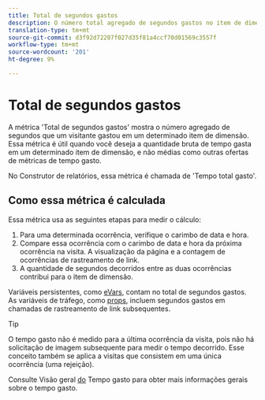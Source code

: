 ```yaml
---
title: Total de segundos gastos
description: O número total agregado de segundos gastos no item de dimensão.
translation-type: tm+mt
source-git-commit: d3f92d72207f027d35f81a4ccf70d01569c3557f
workflow-type: tm+mt
source-wordcount: '201'
ht-degree: 9%

---
```



# Total de segundos gastos

A métrica &#39;Total de segundos gastos&#39; mostra o número agregado de segundos que um visitante gastou em um determinado item de dimensão. Essa métrica é útil quando você deseja a quantidade bruta de tempo gasta em um determinado item de dimensão, e não médias como outras ofertas de métricas de tempo gasto.

No Construtor de relatórios, essa métrica é chamada de &#39;Tempo total gasto&#39;.

## Como essa métrica é calculada

Essa métrica usa as seguintes etapas para medir o cálculo:

1. Para uma determinada ocorrência, verifique o carimbo de data e hora.
2. Compare essa ocorrência com o carimbo de data e hora da próxima ocorrência na visita. A visualização da página e a contagem de ocorrências de rastreamento de link.
3. A quantidade de segundos decorridos entre as duas ocorrências contribui para o item de dimensão.

Variáveis persistentes, como [eVars](../dimensions/evar.md), contam no total de segundos gastos. As variáveis de tráfego, como [props](../dimensions/prop.md), incluem segundos gastos em chamadas de rastreamento de link subsequentes.

>[!TIP]
>
>O tempo gasto não é medido para a última ocorrência da visita, pois não há solicitação de imagem subsequente para medir o tempo decorrido. Esse conceito também se aplica a visitas que consistem em uma única ocorrência (uma rejeição).

Consulte Visão geral [do](time-spent.md) Tempo gasto para obter mais informações gerais sobre o tempo gasto.
